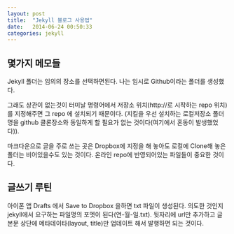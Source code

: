 ```yaml
---
layout: post
title:  "Jekyll 블로그 사용법"
date:   2014-06-24 00:50:33
categories: jekyll
---
```


## 몇가지 메모들 

Jekyll 폴더는 임의의 장소를 선택하면된다. 나는  임시로 Github이라는 폴더를 생성했다. 

그래도 상관이 없는것이 터미날 명령어에서 저장소 위치(http://로 시작하는 repo 위치)를 지정해주면 그 repo 에 설치되기 때문이다. (지킬을 우선 설치하는 로컬저장소 폴더명을 github 클론장소와 동일하게 할 필요가 없는 것이다(여기에서 혼동이 발생했었다)). 

마크다운으로 글을 주로 쓰는 곳은 Dropbox에 지정을 해 놓아도 로컬에 Clone해 놓은 폴더는 비어있을수도 있는 것이다. 온라인 repo에 반영되어있는 파일들이 중요한 것이다. 

## 글쓰기 루틴

아이폰 앱 Drafts 에서 Save to Dropbox 을하면 txt 파일이 생성된다. 의도한 것인지 jekyll에서 요구하는 파일명의 포멧이 된다(연-월-일.txt). 뒷자리에 url만 추가하고 글본문 상단에 메타데이타(layout, title)만 업데이트 해서 발행하면 되는 것이다. 